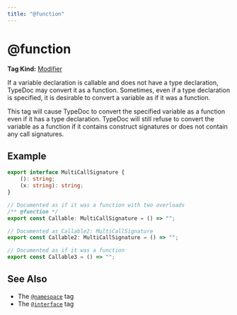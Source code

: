 ```yaml
---
title: "@function"
---
```


# @function

**Tag Kind:** [Modifier](../tags.md#modifier-tags)

If a variable declaration is callable and does not have a type declaration,
TypeDoc may convert it as a function. Sometimes, even if a type declaration
is specified, it is desirable to convert a variable as if it was a function.

This tag will cause TypeDoc to convert the specified variable as a function
even if it has a type declaration. TypeDoc will still refuse to convert the
variable as a function if it contains construct signatures or does not contain
any call signatures.

## Example

```ts
export interface MultiCallSignature {
    (): string;
    (x: string): string;
}

// Documented as if it was a function with two overloads
/** @function */
export const Callable: MultiCallSignature = () => "";

// Documented as Callable2: MultiCallSignature
export const Callable2: MultiCallSignature = () => "";

// Documented as if it was a function
export const Callable3 = () => "";
```

## See Also

- The [`@namespace`](namespace.md) tag
- The [`@interface`](interface.md) tag
